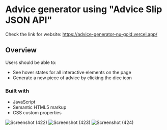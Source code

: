 # Advice generator using "Advice Slip JSON API"
Check the link for website: https://advice-generator-nu-gold.vercel.app/

## Overview

Users should be able to:
- See hover states for all interactive elements on the page
- Generate a new piece of advice by clicking the dice icon

### Built with

- JavaScript
- Semantic HTML5 markup
- CSS custom properties


![Screenshot (422)](https://user-images.githubusercontent.com/104769216/187660647-6b7b6fe6-0283-4828-b47f-965cbc0c4801.png)
![Screenshot (423)](https://user-images.githubusercontent.com/104769216/187660651-46d9ae2d-fea2-43b8-b6d2-1a630486ba41.png)
![Screenshot (424)](https://user-images.githubusercontent.com/104769216/187660653-483267a0-69b9-4589-af74-eaceb3b4532c.png)
